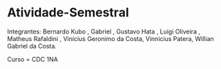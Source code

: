 # Atividade-Semestral
Integrantes: Bernardo Kubo , Gabriel , Gustavo Hata , Luigi Oliveira , Matheus Rafaldini , Vinícius Geronimo da Costa, Vinnicius Patera, Willian Gabriel da Costa.
 
Curso = CDC 1NA
